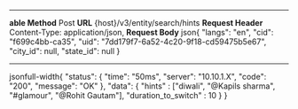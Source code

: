   -------------------- -------------------------------------------------------------------------------------------------------------------------------------------------
  **able Method**      Post
  **URL**              {host}/v3/entity/search/hints
  **Request Header**   Content-Type: application/json,
  **Request Body**     json{ \"langs\": \"en\", \"cid\": \"f699c4bb-ca35\", \"uid\": \"7dd179f7-6a52-4c20-9f18-cd59475b5e67\", \"city_id\": null, \"state_id\": null }
  -------------------- -------------------------------------------------------------------------------------------------------------------------------------------------

jsonfull-width{ \"status\": { \"time\": \"50ms\", \"server\":
\"10.10.1.X\", \"code\": \"200\", \"message\": \"OK\" }, \"data\": {
\"hints\" : \[\"diwali\", \"@Kapils sharma\", \"#glamour\", \"@Rohit
Gautam\"\], \"duration_to_switch\" : 10 } }
